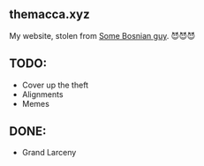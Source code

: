 themacca.xyz
------

My website, stolen from [Some Bosnian guy](https://dunkelheit.biz). 😈😈😈

## TODO:
+ Cover up the theft
+ Alignments
+ Memes

## DONE:
+ Grand Larceny
